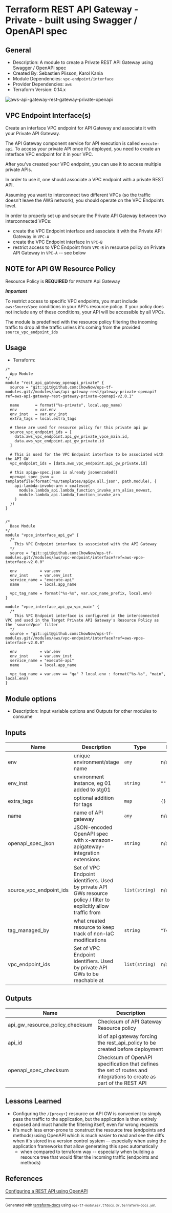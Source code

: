 <!-- BEGIN_TF_DOCS -->
# Terraform REST API Gateway - Private - built using Swagger / OpenAPI spec

## General

* Description: A module to create a Private REST API Gateway using Swagger / OpenAPI spec
* Created By: Sebastien Plisson, Karol Kania
* Module Dependencies: `vpc-endpoint/interface`
* Provider Dependencies: `aws`
* Terraform Version: 0.14.x

![aws-api-gateway-rest-gateway-private-openapi](https://github.com/ChowNow/ops-tf-modules/workflows/aws-api-gateway-rest-gateway-private-openapi/badge.svg)

## VPC Endpoint Interface(s)

Create an interface VPC endpoint for API Gateway and associate it with your Private API Gateway.

The API Gateway component service for API execution is called `execute-api`. To access your private API once it's deployed, you need to create an interface VPC endpoint for it in your VPC.

After you've created your VPC endpoint, you can use it to access multiple private APIs.

In order to use it, one should associate a VPC endpoint with a private REST API.

Assuming you want to interconnect two different VPCs (so the traffic doesn't leave the AWS network), you should operate on the VPC Endpoints level.

In order to properly set up and secure the Private API Gateway between two interconnected VPCs:

 - create the VPC Endpoint interface and associate it with the Private API Gateway in `VPC-A`
 - create the VPC Endpoint interface in `VPC-B`
 - restrict access to VPC Endpoint from `VPC-B` in resource policy on Private API Gateway in `VPC-A` -- see below

## NOTE for API GW Resource Policy

Resource Policy is **REQUIRED** for `PRIVATE` Api Gateway

***Important***

To restrict access to specific VPC endpoints, you must include `aws:SourceVpce` conditions in your API's resource policy.
If your policy does not include any of these conditions, your API will be accessible by all VPCs.

The module is predefined with the resource policy filtering the incoming traffic to drop all the traffic unless it's coming from the provided `source_vpc_endpoint_ids`

## Usage

* Terraform:

```hcl
/*
  App Module
*/
module "rest_api_gateway_openapi_private" {
  source = "git::git@github.com:ChowNow/ops-tf-modules.git//modules/aws/api-gateway-rest/gateway-private-openapi?ref=aws-api-gateway-rest-gateway-private-openapi-v2.0.1"

  name       = format("%s-private", local.app_name)
  env        = var.env
  env_inst   = var.env_inst
  extra_tags = local.extra_tags

  # these are used for resource policy for this private api gw
  source_vpc_endpoint_ids = [
    data.aws_vpc_endpoint.api_gw_private_vpce_main.id,
    data.aws_vpc_endpoint.api_gw_private.id
  ]

  # This is used for the VPC Endpoint interface to be associated with the API GW
  vpc_endpoint_ids = [data.aws_vpc_endpoint.api_gw_private.id]

  # this apigw-spec.json is already jsonencoded()
  openapi_spec_json = templatefile(format("%s/templates/apigw.all.json", path.module), {
    api-lambda-invoke-arn = coalesce(
      module.lambda_api.lambda_function_invoke_arn_alias_newest,
      module.lambda_api.lambda_function_invoke_arn
    )
  })
}


/*
  Base Module
*/
module "vpce_interface_api_gw" {
  /*
    This VPC Endpoint interface is associated with the API Gateway
  */
  source = "git::git@github.com:ChowNow/ops-tf-modules.git//modules/aws/vpc-endpoint/interface?ref=aws-vpce-interface-v2.0.0"

  env          = var.env
  env_inst     = var.env_inst
  service_name = "execute-api"
  name         = local.app_name

  vpc_tag_name = format("%s-%s", var.vpc_name_prefix, local.env)
}

module "vpce_interface_api_gw_vpc_main" {
  /*
    This VPC Endpoint interface is configured in the interconnected VPC and used in the Target Private API Gateway's Resource Policy as the `sourceVpce` filter
  */
  source = "git::git@github.com:ChowNow/ops-tf-modules.git//modules/aws/vpc-endpoint/interface?ref=aws-vpce-interface-v2.0.0"

  env          = var.env
  env_inst     = var.env_inst
  service_name = "execute-api"
  name         = local.app_name

  vpc_tag_name = var.env == "qa" ? local.env : format("%s-%s", "main", local.env)
}
```

## Module options

* Description: Input variable options and Outputs for other modules to consume

## Inputs

| Name                       | Description                                                                                                        | Type           | Default       | Required |
| -------------------------- | ------------------------------------------------------------------------------------------------------------------ | -------------- | ------------- | :------: |
| env                        | unique environment/stage name                                                                                      | `any`          | n/a           |   yes    |
| env\_inst                  | environment instance, eg 01 added to stg01                                                                         | `string`       | `""`          |    no    |
| extra\_tags                | optional addition for tags                                                                                         | `map`          | `{}`          |    no    |
| name                       | name of API gateway                                                                                                | `any`          | n/a           |   yes    |
| openapi\_spec\_json        | JSON-encoded OpenAPI spec with x-amazon-apigateway-integration extensions                                          | `string`       | n/a           |   yes    |
| source\_vpc\_endpoint\_ids | Set of VPC Endpoint identifiers. Used by private API GWs resource policy / filter to explicitly allow traffic from | `list(string)` | n/a           |   yes    |
| tag\_managed\_by           | what created resource to keep track of non-IaC modifications                                                       | `string`       | `"Terraform"` |    no    |
| vpc\_endpoint\_ids         | Set of VPC Endpoint identifiers. Used by private API GWs to be reachable at                                        | `list(string)` | n/a           |   yes    |

## Outputs

| Name                                | Description                                                                                                         |
| ----------------------------------- | ------------------------------------------------------------------------------------------------------------------- |
| api\_gw\_resource\_policy\_checksum | Checksum of API Gateway Resource policy                                                                             |
| api\_id                             | id of api gateway forcing the rest\_api\_policy to be created before deployment                                     |
| openapi\_spec\_checksum             | Checksum of OpenAPI specification that defines the set of routes and integrations to create as part of the REST API |

## Lessons Learned

- Configuring the `/{proxy+}` resource on API GW is convenient to simply pass the traffic to the application, but the application is then entirely exposed and must handle the filtering itself, even for wrong requests
- It's much less error-prone to construct the resource tree (endpoints and methods) using OpenAPI which is much easier to read and see the diffs when it's stored in a version control system -- especially when using the application frameworks that allow generating this spec automatically
  - when compared to terraform way -- especially when building a resource tree that would filter the incoming traffic (endpoints and methods)

## References

[Configuring a REST API using OpenAPI](https://docs.aws.amazon.com/apigateway/latest/developerguide/api-gateway-import-api.html)

---

<sub>Generated with [terraform-docs](https://terraform-docs.io/) using `ops-tf-modules/.tfdocs.d/.terraform-docs.yml`<sub>
<!-- END_TF_DOCS -->
